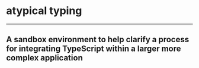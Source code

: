 # atypical typing
---------
## A sandbox environment to help clarify a process for integrating TypeScript within a larger more complex application
